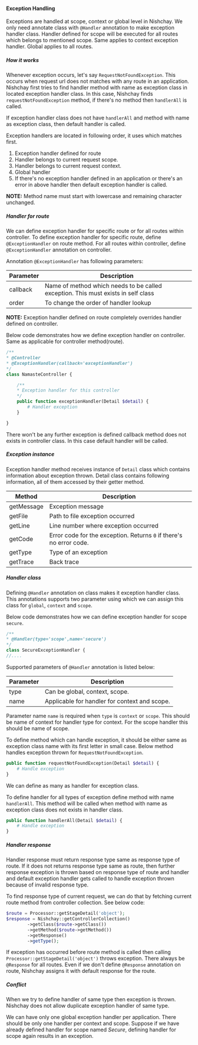 #### Exception Handling

Exceptions are handled at scope, context or global level in Nishchay. We only need annotate class with `@Handler` annotation to make exception handler class. Handler defined for scope will be executed for all routes which belongs to mentioned scope. Same applies to context exception handler. Global applies to all routes.

##### How it works

Whenever exception occurs, let's say `RequestNotFoundException`. This occurs when request url does not matches with any route in an application. Nishchay first tries to find handler method with name as exception class in located exception handler class. In this case, Nishchay finds `requestNotFoundException` method, if there's no method then `handlerAll` is called.

If exception handler class does not have `handlerAll` and method with name as exception class, then default handler is called.

Exception handlers are located in following order, it uses which matches first.

1. Exception handler defined for route
2. Handler belongs to current request scope.
3. Handler belongs to current request context.
4. Global handler
5. If there's no exception handler defined in an application or there's an error in above handler then default exception handler is called.

**NOTE:** Method name must start with lowercase and remaining character unchanged.

##### Handler for route

We can define exception handler for specific route or for all routes within controller. To define exception handler for specific route, define `@ExceptionHandler` on route method. For all routes within controller, define `@ExceptionHandler` annotation on controller.

Annotation `@ExceptionHandler` has following parameters:

| Parameter | Description                                                                       |
| --------- | --------------------------------------------------------------------------------- |
| callback  | Name of method which needs to be called exception. This must exists in self class |
| order     | To change the order of handler lookup                                             |

**NOTE:** Exception handler defined on route completely overrides handler defined on controller.

Below code demonstrates how we define exception handler on controller. Same as applicable for controller method(route).

```php
/**
* @Controller
* @ExceptionHandler(callback='exceptionHandler')
*/
class NamasteController {

    /**
    * Exception handler for this controller
    */
    public function exceptionHandler(Detail $detail) {
        # Handler exception
    }

}
```

There won't be any further exception is defined callback method does not exists in controller class. In this case default handler will be called.

##### Exception instance

Exception handler method receives instance of `Detail` class which contains information about exception thrown. Detail class contains following information, all of them accessed by their getter method.

| Method     | Description                                                         |
| ---------- | ------------------------------------------------------------------- |
| getMessage | Exception message                                                   |
| getFile    | Path to file exception occurred                                     |
| getLine    | Line number where exception occurred                                |
| getCode    | Error code for the exception. Returns `0` if there's no error code. |
| getType    | Type of an exception                                                |
| getTrace   | Back trace                                                          |

##### Handler class

Defining `@Handler` annotation on class makes it exception handler class. This annotations supports two parameter using which we can assign this class for `global`, `context` and `scope`.

Below code demonstrates how we can define exception handler for scope `secure`.

```php
/**
* @Handler(type='scope',name='secure')
*/
class SecureExceptionHandler {
//....
```

Supported parameters of `@Handler` annotation is listed below:

| Parameter | Description                                   |
| --------- | --------------------------------------------- |
| type      | Can be global, context, scope.                |
| name      | Applicable for handler for context and scope. |

Parameter name `name` is required when `type` is `context` or `scope`. This should be name of context for handler type for context. For the scope handler this should be name of scope.

To define method which can handle exception, it should be either same as exception class name with its first letter in small case. Below method handles exception thrown for `RequestNotFoundException`.

```php
public function requestNotFoundException(Detail $detail) {
    # Handle exception
}
```

We can define as many as handler for exception class.

To define handler for all types of exception define method with name `handlerAll`. This method will be called when method with name as exception class does not exists in handler class.

```php
public function handlerAll(Detail $detail) {
    # Handle exception
}
```

##### Handler response

Handler response must return response type same as response type of route. If it does not returns response type same as route, then further response exception is thrown based on response type of route and handler and default exception handler gets called to handle exception thrown because of invalid response type.

To find response type of current request, we can do that by fetching current route method from controller collection. See below code:

```php
$route = Processor::getStageDetail('object');
$response = Nishchay::getControllerCollection()
        ->getClass($route->getClass())
        ->getMethod($route->getMethod())
        ->getResponse()
        ->getType();
```

If exception has occurred before route method is called then calling `Processor::getStageDetail('object')` throws exception. There always be `@Response` for all routes. Even if we don't define `@Response` annotation on route, Nishchay assigns it with default response for the route.

##### Conflict

When we try to define handler of same type then exception is thrown. Nishchay does not allow duplicate exception handler of same type.

We can have only one global exception handler per application. There should be only one handler per context and scope. Suppose if we have already defined handler for scope named _Secure_, defining handler for scope again results in an exception.
